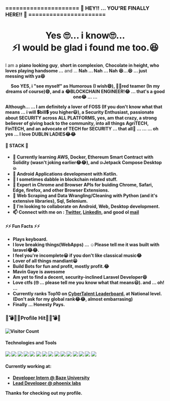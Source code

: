 ###    =====================  👋 HEY!! ... YOU'RE FINALLY HERE!! 👋 ======================

<!--
**TEMHITHORPHE/TEMHITHORPHE** is a ✨ _special_ ✨ repository because its `README.md` (this file) appears on your GitHub profile.

Here are some ideas to get you started:

- 🔭 I’m currently working on ...
- 🌱 I’m currently learning ...
- 👯 I’m looking to collaborate on ...
- 🤔 I’m looking for help with ...
- 💬 Ask me about ...
- 📫 How to reach me: ...
- 😄 Pronouns: ...
- ⚡ Fun fact: ...
-->
<!-- ![profile](https://freesvg.org/img/1575462354phoenix-bird-freesvg.org.png) -->

<!--
**wise4rmgod/wise4rmgod** is a ✨ _special_ ✨ repository because its `README.md` (this file) appears on your GitHub profile. -->
<h1 align="center">Yes 🙄... i know🙄...<br> ⚡I would be glad i found me too.😆</h1>

<p>I am a <b>piano looking guy</b>, <b>short in complexion</b>, <b>Chocolate in height, who loves playing handsome ...</b> and ... <b>Nah ... Nah ... Nah 😆...😆 ... just messing with ya😆</p>
<p align="center">Soo YES, i <b>"see myself"</b> as <b>Humorous (I wish😄)</b>, <b>🐱‍💻red teamer (In my dreams of course)😄, and a <b>😂BLOCKCHAIN ENGINEER!😂 ... that's a good one😂</b><b> ... ... </p><p>Although... ... I am definitely a lover of FOSS (If you don't know what that means ... i will 💲bill💲 you higher😃)</b>, a <b>Security Enthusiast</b>, passionate about SECURITY across ALL PLATFORMS, yes, am that crazy, a strong believer of giving back to the community, into all things AgriTECH, FinTECH, and an advocate of TECH for SECURITY ... that all🤔 ... ... ... oh yes ... I love DUBLIN LADIES😂😂 </p>

 #### 🧱 STACK 🧱
- 🌱 Currently learning AWS, Docker, Ethereum Smart Contract with Solidity (wasn't joking earlier😂😂), and 💥Jetpack Compose Desktop💥
- 🔭 Android Applications development with Kotlin.
- 🤔 I sometimes dabble in blockchain related stuff.
- 🔭 Expert in Chrome and Browser APIs for buiding Chrome, Safari, Edge, firefox, and other Browser Extensions.
- 🔭 Web Scraping and Data Wrangling/Cleaning with Python (and it's extensive libraries), Sql, Selenium.
- 👯 I’m looking to collaborate on Android, Web, Desktop development.
- 📫 Connect with me on : [Twitter](https://twitter.com/tehmhithorphe), [LinkedIn](https://ng.linkedin.com/in/temhithorphe), and good ol [mail](Tehmhithorphe@gmail.com)
#### ⚡⚡ Fun Facts ⚡⚡ 
- Plays keyboard.
- I love breaking things(WebApps) ... ☺️Please tell me it was built with laravel😂😂.
- I feel you're incomplete😀 if you don't like classical music😂
- Lover of all things mandiant😀
- Build Bots for fun and profit, mostly profit.😂
- Mavin Gaye is awesome
- Am yet to find a decent, security-inclined Laravel Developer😆
- Love ctfs (🙄 ... please tell me you know what that means😃).
and ... oh! ...
- Currently ranks Top10 on [CyberTalent Leaderboard.](https://cybertalents.com/worldrank) at National level. (Don't ask for my global rank😂😂, almost embarrasing)
- Finally ... Honesty Pays.

### 💯💣💥🎯Profile Hit🎯💥💣💯

![Visitor Count](https://profile-counter.glitch.me/{wise4rmgod}/count.svg)

#### Technologies and Tools

<p>
<img src="https://img.shields.io/badge/kotlin-%230095D5.svg?&style=for-the-badge&logo=kotlin&logoColor=white"/>
<img src="https://img.shields.io/badge/python-%230095D5.svg?&style=for-the-badge&logo=python&logoColor=white"/>
<img src="https://img.shields.io/badge/selenium-%23000000.svg?&style=for-the-badge&logo=selenium&logoColor=white"/>
 <img src="https://img.shields.io/badge/git%20-%23F05033.svg?&style=for-the-badge&logo=git&logoColor=white"/>
<img src="https://img.shields.io/badge/github%20-%23121011.svg?&style=for-the-badge&logo=github&logoColor=white"/>
<img src="https://img.shields.io/badge/mysql-%23F05033.svg?&style=for-the-badge&logo=mysql&logoColor=white"/>
<img src ="https://img.shields.io/badge/MongoDB-%234ea94b.svg?&style=for-the-badge&logo=mongodb&logoColor=white"/>
<img src="https://img.shields.io/badge/Node.js-%232671E5.svg?&style=for-the-badge&logo=nodejs&logoColor=white"/>
<img src ="https://img.shields.io/badge/Javascript-%2307405e.svg?&style=for-the-badge&logo=javascript&logoColor=white"/>
 <img src ="https://img.shields.io/badge/android-%2307405e.svg?&style=for-the-badge&logo=android&logoColor=white"/>
 <img src ="https://img.shields.io/badge/sqlite-%2307405e.svg?&style=for-the-badge&logo=sqlite&logoColor=white"/>
<img src="https://img.shields.io/badge/github%20actions%20-%232671E5.svg?&style=for-the-badge&logo=github%20actions&logoColor=white"/>
<img src="https://img.shields.io/badge/markdown-%23000000.svg?&style=for-the-badge&logo=markdown&logoColor=white"/>
<img src ="https://img.shields.io/badge/developer evangelist-%2307405e.svg?&style=for-the-badge&logo=dev&logoColor=white"/>
<img src ="https://img.shields.io/badge/tech community builder-%2307405e.svg?&style=for-the-badge&logo=community&logoColor=white"/>
</p>

#### Currently working at:

- [Developer Intern @ Baze University](#)
- [Lead Developer @ phoenix labs](#)

Thanks for checking out my profile.
